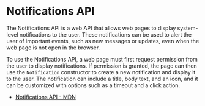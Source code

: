 # Notifications API

The Notifications API is a web API that allows web pages to display system-level notifications to the user. These notifications can be used to alert the user of important events, such as new messages or updates, even when the web page is not open in the browser.

To use the Notifications API, a web page must first request permission from the user to display notifications. If permission is granted, the page can then use the `Notification` constructor to create a new notification and display it to the user. The notification can include a title, body text, and an icon, and it can be customized with options such as a timeout and a click action.

- [Notifications API - MDN](https://developer.mozilla.org/en-US/docs/Web/API/Notifications_API)
